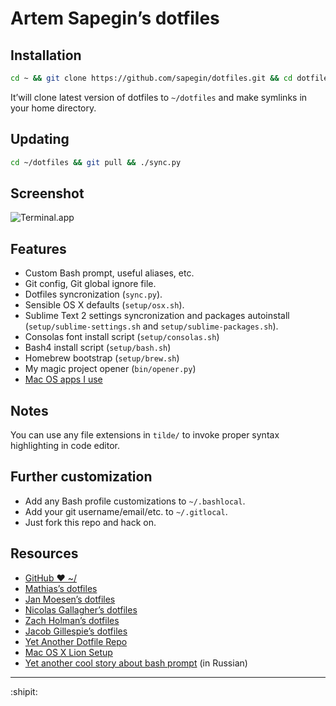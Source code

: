 # Artem Sapegin’s dotfiles

## Installation

```bash
cd ~ && git clone https://github.com/sapegin/dotfiles.git && cd dotfiles && ./sync.py
```

It’will clone latest version of dotfiles to `~/dotfiles` and make symlinks in your home directory.

## Updating

```bash
cd ~/dotfiles && git pull && ./sync.py
```

## Screenshot

![Terminal.app](http://cl.ly/image/3q3B1S0O2m0f/Screen%20Shot%202012-10-19%20at%2015.28.31.png)

## Features

* Custom Bash prompt, useful aliases, etc.
* Git config, Git global ignore file.
* Dotfiles syncronization (`sync.py`).
* Sensible OS X defaults (`setup/osx.sh`).
* Sublime Text 2 settings syncronization and packages autoinstall (`setup/sublime-settings.sh` and `setup/sublime-packages.sh`).
* Consolas font install script (`setup/consolas.sh`)
* Bash4 install script (`setup/bash.sh`)
* Homebrew bootstrap (`setup/brew.sh`)
* My magic project opener (`bin/opener.py`)
* [Mac OS apps I use](https://github.com/sapegin/dotfiles/wiki/Mac-OS-Apps)

## Notes

You can use any file extensions in `tilde/` to invoke proper syntax highlighting in code editor.

## Further customization

* Add any Bash profile customizations to `~/.bashlocal`.
* Add your git username/email/etc. to `~/.gitlocal`.
* Just fork this repo and hack on.

## Resources

* [GitHub ❤ ~/](http://dotfiles.github.com/)
* [Mathias’s dotfiles](https://github.com/mathiasbynens/dotfiles)
* [Jan Moesen’s dotfiles](https://github.com/janmoesen/tilde)
* [Nicolas Gallagher’s dotfiles](https://github.com/necolas/dotfiles)
* [Zach Holman’s dotfiles](https://github.com/holman/dotfiles)
* [Jacob Gillespie’s dotfiles](https://github.com/jacobwg/dotfiles)
* [Yet Another Dotfile Repo](https://github.com/skwp/dotfiles)
* [Mac OS X Lion Setup](https://github.com/ptb/Mac-OS-X-Lion-Setup)
* [Yet another cool story about bash prompt](http://habrahabr.ru/company/mailru/blog/145008/) (in Russian)

---

:shipit: